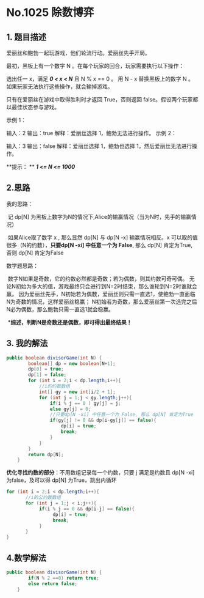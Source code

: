 # No.1025 除数博弈

## 1. 题目描述

爱丽丝和鲍勃一起玩游戏，他们轮流行动。爱丽丝先手开局。

最初，黑板上有一个数字 N 。在每个玩家的回合，玩家需要执行以下操作：

选出任一 x，满足 ***0 < x < N*** 且 N % x == 0 。
用 N - x 替换黑板上的数字 N 。
如果玩家无法执行这些操作，就会输掉游戏。

只有在爱丽丝在游戏中取得胜利时才返回 True，否则返回 false。假设两个玩家都以最佳状态参与游戏。



示例 1：

输入：2
输出：true
解释：爱丽丝选择 1，鲍勃无法进行操作。
示例 2：

输入：3
输出：false
解释：爱丽丝选择 1，鲍勃也选择 1，然后爱丽丝无法进行操作。

**提示： ** ***1 <= N <= 1000***



## 2.思路

我的思路：

​	记 dp[N] 为黑板上数字为N的情况下,Alice的输赢情况（当为N时，先手的输赢情况）

​	 如果Alice取了数字 x , 那么显然 dp[N] 与 dp[N -x] 输赢情况相反。x 可以取的值很多（N的约数），**只要dp[N -xi] 中任意一个为 False**, 那么 dp[N] 肯定为True, 否则 dp[N] 肯定为False



数学题思路：

​	数字N如果是奇数，它的约数必然都是奇数；若为偶数，则其约数可奇可偶。
	无论N初始为多大的值，游戏最终只会进行到N=2时结束，那么谁轮到N=2时谁就会赢。
	因为爱丽丝先手，N初始若为偶数，爱丽丝则只需一直选1，使鲍勃一直面临N为奇数的情况，这样爱丽丝稳赢；
	N初始若为奇数，那么爱丽丝第一次选完之后N必为偶数，那么鲍勃只需一直选1就会稳赢。

​	***综述，判断N是奇数还是偶数，即可得出最终结果！**



## 3. 我的解法

~~~java
public boolean divisorGame(int N) {
        boolean[] dp = new boolean[N+1];
        dp[0] = true;
        dp[1] = false;
        for (int i = 2;i < dp.length;i++){
            //i的约数数组
            int[] gy = new int[i/2 + 1];
            for (int j = 1;j < gy.length;j++){
                if(i % j == 0 ) gy[j] = j;
                else gy[j] = 0;
                //只要dp[N -xi] 中任意一个为 False, 那么 dp[N] 肯定为True
                if(gy[j] != 0 && dp[i-gy[j]] == false){ 
                    dp[i] = true;
                    break;
                }
            }
        }
        return dp[N];
    }
~~~



**优化寻找约数的部分**：不用数组记录每一个约数，只要 j 满足是约数且 dp[N -xi] 为false，及可以得 dp[N] 为True，跳出内循环

~~~java
for (int i = 2;i < dp.length;i++){
       //i的公约数数组
       for (int j = 1;j < i;j++){
            if(i % j == 0 && dp[i-j] == false){
                 dp[i] = true;
                 break;
            }
       }
}
~~~



## 4.数学解法

~~~java
public boolean divisorGame(int N) {
        if(N % 2 ==0) return true;
        else return false;
    }
~~~

